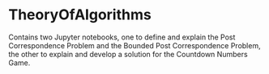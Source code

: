 # TheoryOfAlgorithms
Contains two Jupyter notebooks, one to define and explain the Post Correspondence Problem and the Bounded Post Correspondence Problem, the other to explain and develop a solution for the Countdown Numbers Game.
